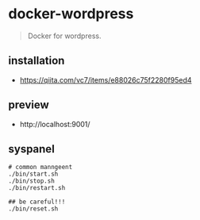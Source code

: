 # docker-wordpress
> Docker for wordpress.

## installation
- https://qiita.com/vc7/items/e88026c75f2280f95ed4

## preview
- http://localhost:9001/

## syspanel
```shell
# common manngeent
./bin/start.sh
./bin/stop.sh
./bin/restart.sh

## be careful!!!
./bin/reset.sh
```
